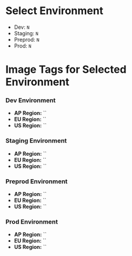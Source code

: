 # Select Environment
- Dev: `N`
- Staging: `N`
- Preprod: `N`
- Prod: `N`

# Image Tags for Selected Environment

### Dev Environment
- **AP Region:** ``
- **EU Region:** ``
- **US Region:** ``


### Staging Environment
- **AP Region:** ``
- **EU Region:** ``
- **US Region:** ``

### Preprod Environment
- **AP Region:** ``
- **EU Region:** ``
- **US Region:** ``

### Prod Environment
- **AP Region:** ``
- **EU Region:** ``
- **US Region:** `` 
